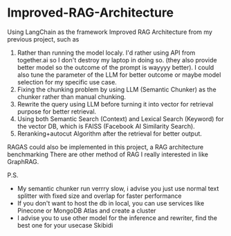 # Improved-RAG-Architecture
Using LangChain as the framework
Improved RAG Architecture from my previous project, such as
1. Rather than running the model localy. I'd rather using API from together.ai so I don't destroy my laptop in doing so. (they also provide better model so the outcome of the prompt is wayyyy better). I could also tune the parameter of the LLM for better outcome or maybe model selection for my specific use case.
2. Fixing the chunking problem by using LLM (Semantic Chunker) as the chunker rather than manual chunking.
3. Rewrite the query using LLM before turning it into vector for retrieval purpose for better retrieval.
4. Using both Semantic Search (Context) and Lexical Search (Keyword) for the vector DB, which is FAISS (Facebook AI Similarity Search).
5. Reranking+autocut Algorithm after the retrieval for better output.

RAGAS could also be implemented in this project, a RAG architecture benchmarking
There are other method of RAG I really interested in like GraphRAG.


P.S.
- My semantic chunker run verrry slow, i advise you just use normal text splitter with fixed size and overlap for faster performance
- If you don't want to host the db in local, you can use services like Pinecone or MongoDB Atlas and create a cluster
- I advise you to use other model for the inference and rewriter, find the best one for your usecase
Skibidi
